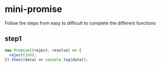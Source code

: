# mini-promise

Follow the steps from easy to difficult to complete the different functions

## step1

``` javascript
new Promise((reject, resolve) => {
  reject(100);
}).then((data) => console.log(data));
```
